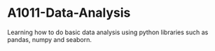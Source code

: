 # A1011-Data-Analysis
Learning how to do basic data analysis using python libraries such as pandas, numpy and seaborn.
